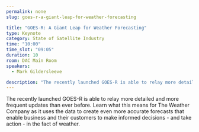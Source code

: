 ```yaml
---
permalink: none
slug: goes-r-a-giant-leap-for-weather-forecasting

title: "GOES-R: A Giant Leap for Weather Forecasting"
type: Keynote
category: State of Satellite Industry
time: "10:00"
time_slot: "09:05"
duration: 10
room: DAC Main Room
speakers:
  - Mark Gildersleeve 

description: "The recently launched GOES-R is able to relay more detailed and more frequent updates than ever before. Learn what this means for The Weather Company as it uses the data to create even more accurate forecasts that enable business and their customers to make informed decisions - and take action - in the fact of weather."
---
```

The recently launched GOES-R is able to relay more detailed and more frequent updates than ever before. Learn what this means for The Weather Company as it uses the data to create even more accurate forecasts that enable business and their customers to make informed decisions - and take action - in the fact of weather.
